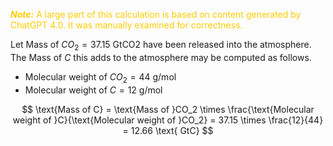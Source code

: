 <font color="#ffcc00"><b><i>Note:</i></b> A large part of this calculation is based on content generated by ChatGPT 4.0. It was manually examined for correctness.</font>

Let $\text{Mass of }CO_2 = 37.15 \text{ GtCO2}$ have been released into the atmosphere. The $\text{Mass of }C$ this adds to the atmosphere may be computed as follows.

* $\text{Molecular weight of }CO_2 = 44\text{ g/mol}$
* $\text{Molecular weight of } C = 12 \text{ g/mol}$

$$
\text{Mass of C} = \text{Mass of }CO_2 \times \frac{\text{Molecular weight of }C}{\text{Molecular weight of }CO_2} = 37.15 \times \frac{12}{44} = 12.66 \text{ GtC}
$$